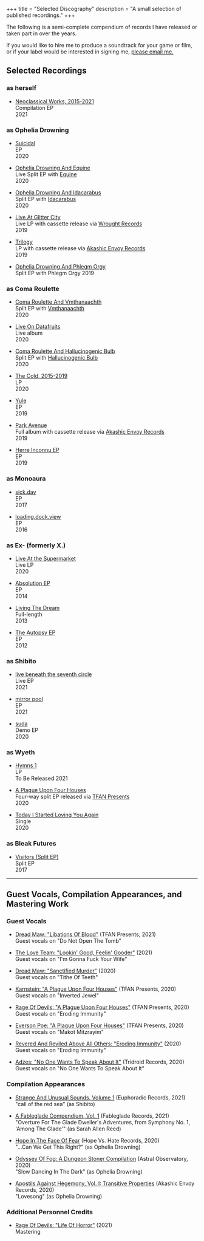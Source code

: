 +++
title = "Selected Discography"
description = "A small selection of published recordings."
+++


The following is a semi-complete compendium of records I have released or taken part in over the years.

If you would like to hire me to produce a soundtrack for your game or film, or if your label would be interested in signing me, [please email me.](mailto:sketchreed@gmail.com)

## Selected Recordings

### as herself

* [Neoclassical Works, 2015-2021](https://sarahallenreed.bandcamp.com/album/neoclassical-works-2015-2021)   
   Compilation EP   
   2021  

### as Ophelia Drowning

* [Suicidal](https://opheliadrowning.bandcamp.com/album/suicidal-ep)   
   EP   
   2020  

* [Ophelia Drowning And Equine](https://opheliadrowning.bandcamp.com/album/ophelia-drowning-and-equine-split-ep)   
   Live Split EP with [Equine](https://equine.bandcamp.com/)    
   2020   

* [Ophelia Drowning And Idacarabus](https://opheliadrowning.bandcamp.com/album/ophelia-drowning-and-idacarabus-split-ep)   
   Split EP with [Idacarabus](https://idacarabus.bandcamp.com/)    
   2020   

* [Live At Glitter City](https://opheliadrowning.bandcamp.com/album/live-at-glitter-city-2)   
   Live LP with cassette release via [Wrought Records](https://wroughtrecords.bandcamp.com/merch)   
   2019   

* [Trilogy](https://opheliadrowning.bandcamp.com/album/trilogy-the-demos-i-iii)   
   LP with cassette release via [Akashic Envoy Records](https://akashicenvoyrecords.limitedrun.com/products/659293-aer-014-ophelia-drowning-trilogy)   
   2019    

* [Ophelia Drowning And Phlegm Orgy](https://opheliadrowning.bandcamp.com/album/ophelia-drowning-phlegm-orgy-split-ep)   
   Split EP with Phlegm Orgy
   2019   

<!--

* [Pray You, Love, Remember](https://opheliadrowning.bandcamp.com/track/white-his-shroud-as-the-mountain-snow-demo-ep-i)   
   EP   
   2019

* [For Us, And For Our Tragedy](https://opheliadrowning.bandcamp.com/track/white-his-shroud-as-the-mountain-snow-demo-ep-i)   
   EP   
   2019

* [White His Shroud As The Mountain Snow](https://opheliadrowning.bandcamp.com/track/white-his-shroud-as-the-mountain-snow-demo-ep-i)   
   EP   
   2019
-->

### as Coma Roulette

* [Coma Roulette And Vmthanaachth](https://comaroulette.bandcamp.com/album/coma-roulette-vmthanaachth)   
   Split EP with [Vmthanaachth](https://vmthanaachth.bandcamp.com/)    
   2020   

* [Live On Datafruits](https://comaroulette.bandcamp.com/album/live-on-datafruits)   
   Live album   
   2020   

* [Coma Roulette And Hallucinogenic Bulb](https://comaroulette.bandcamp.com/album/coma-roulette-and-hallucinogenic-bulb)   
   Split EP with [Hallucinogenic Bulb](https://hallucinogenicbulb.bandcamp.com/)    
   2020   

* [The Cold, 2015-2019](https://comaroulette.bandcamp.com/album/the-cold-2015-2019)   
   LP   
   2020   

* [Yule](https://comaroulette.bandcamp.com/album/yule-2)   
   EP   
   2019

* [Park Avenue](https://comaroulette.bandcamp.com/album/park-avenue)   
   Full album with cassette release via [Akashic Envoy Records](https://akashicenvoyrecords.limitedrun.com/products/652766-aer-s042-coma-roulette-park-avenue)   
  2019   

* [Herre Inconnu EP](https://comaroulette.bandcamp.com/album/herre-inconnue-ep)   
   EP   
   2019   

<!--
* [Snow](https://sarahallenreed.bandcamp.com/album/snow)  
   EP   
   2017   
-->

### as Monoaura

* [sick.day](https://monoaura.bandcamp.com/album/sick-day)  
   EP   
   2017

* [loading.dock.view](https://monoaura.bandcamp.com/album/loading-dock-view)  
   EP   
   2016

### as Ex- (formerly X.)

* [Live At the Supermarket](https://ex-idm.bandcamp.com/album/live-at-the-supermarket)   
  Live LP   
  2020

* [Absolution EP](https://ex-idm.bandcamp.com/album/absolution-ep-re-issue)   
  EP   
  2014

* [Living The Dream](https://ex-idm.bandcamp.com/album/living-the-dream-re-issue)   
  Full-length   
  2013

* [The Autopsy EP](https://ex-idm.bandcamp.com/album/the-autopsy-ep-re-issue)   
  EP   
  2012  

### as Shibito

* [live beneath the seventh circle](https://shibito.bandcamp.com/album/live-beneath-the-seventh-circle)   
  Live EP   
  2021

* [mirror pool](https://shibito.bandcamp.com/album/mirror-pool)   
  EP  
  2021

* [suda](https://shibito.bandcamp.com/album/suda-demo)   
  Demo EP   
  2020  

### as Wyeth

* [Hymns 1](https://wyeth.bandcamp.com/album/hymns-i)   
  LP  
  To Be Released 2021

* [A Plague Upon Four Houses](https://tfanpresents.bandcamp.com/album/a-plague-upon-four-houses)   
  Four-way split EP released via [TFAN Presents](https://tfanpresents.bandcamp.com/)   
  2020

* [Today I Started Loving You Again](https://wyeth.bandcamp.com/track/today-i-started-loving-you-again-merle-haggard-cover)   
  Single  
  2020


### as Bleak Futures

* [Visitors (Split EP)](https://sarahallenreed.bandcamp.com/album/visitors-split-demo)  
   Split EP   
   2017

-----------

## Guest Vocals, Compilation Appearances, and Mastering Work


### Guest Vocals

* [Dread Maw: "Libations Of Blood"](https://reveredandreviledaboveallothers.bandcamp.com/releases) (TFAN Presents, 2021)   
      Guest vocals on "Do Not Open The Tomb"

* [The Love Team: "Lookin' Good, Feelin' Gooder"](https://theloveteam.bandcamp.com/album/lookin-good-feelin-gooder) (2021)   
      Guest vocals on "I'm Gonna Fuck Your Wife"

* [Dread Maw: "Sanctified Murder"](https://dreadmaw.bandcamp.com/releases) (2020)   
      Guest vocals on "Tithe Of Teeth"

* [Karnstein: "A Plague Upon Four Houses"](https://tfanpresents.bandcamp.com/album/a-plague-upon-four-houses) (TFAN Presents, 2020)   
      Guest vocals on "Inverted Jewel"

* [Rage Of Devils: "A Plague Upon Four Houses"](https://tfanpresents.bandcamp.com/album/a-plague-upon-four-houses) (TFAN Presents, 2020)   
      Guest vocals on "Eroding Immunity"

* [Everson Poe: "A Plague Upon Four Houses"](https://tfanpresents.bandcamp.com/album/a-plague-upon-four-houses) (TFAN Presents, 2020)   
      Guest vocals on "Makot Mitzrayim"

* [Revered And Reviled Above All Others: "Eroding Immunity"](https://reveredandreviledaboveallothers.bandcamp.com/releases) (2020)   
      Guest vocals on "Eroding Immunity"

* [Adzes: "No One Wants To Speak About It"](https://tridroid.bandcamp.com/album/no-one-wants-to-speak-about-it) (Tridroid Records, 2020)  
      Guest vocals on "No One Wants To Speak About It"   

### Compilation Appearances

* [Strange And Unusual Sounds, Volume 1](https://euphoriadic.com/sausv1/) (Euphoradic Records, 2021)   
    "call of the red sea" (as Shibito)

* [A Fableglade Compendium, Vol. 1](https://hopeversushaterecords.bandcamp.com/) (Fableglade Records, 2021)   
    "Overture For The Glade Dweller's Adventures, from Symphony No. 1, 'Among The Glade'" (as Sarah Allen Reed)  

* [Hope In The Face Of Fear](https://hopeversushaterecords.bandcamp.com/) (Hope Vs. Hate Records, 2020)   
    "...Can We Get This Right?" (as Ophelia Drowning)   

* [Odyssey Of Fog: A Dungeon Stoner Compilation](https://astralobservatory.bandcamp.com/album/odyssey-of-fog-a-dungeon-stoner-compilation) (Astral Observatory, 2020)  
    "Slow Dancing In The Dark" (as Ophelia Drowning)    

* [Apostils Against Hegemony, Vol. I: Transitive Properties](https://akashicenvoy.bandcamp.com/album/apostils-against-hegemony-vol-i-transitive-properties) (Akashic Envoy Records, 2020)   
    "Lovesong" (as Ophelia Drowning)   

### Additional Personnel Credits

* [Rage Of Devils: "Life Of Horror"](https://rageofdevils.bandcamp.com/album/life-of-horror) (2021)   
    Mastering
